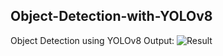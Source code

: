 ## Object-Detection-with-YOLOv8
Object Detection using YOLOv8
Output: ![Result](https://github.com/kiranneupane11/Object-Detection-with-YOLOv8/assets/56816182/9389209f-6c07-450f-b3d7-30ae66b3d37c)

